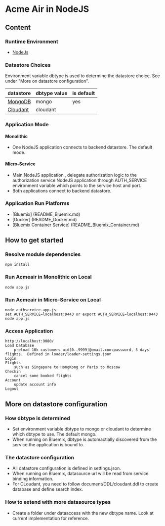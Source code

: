 # Acme Air in NodeJS 

## Content

### Runtime Environment

* [NodeJs](http://nodejs.org/download/)


### Datastore Choices

Environment variable dbtype is used to determine the datastore choice. See under "More on datastore configuration".

datastore | dbtype value | is default 
--- | --- | --- |
[MongoDB](https://www.mongodb.org/downloads) | mongo | yes
[Cloudant](https://cloudant.com) | cloudant | 


### Application Mode

#### Monolithic 

* One NodeJS application connects to backend datastore. The default mode.

#### Micro-Service

* Main NodeJS application , delegate authorization logic to the authorization service NodeJS application through AUTH_SERVICE environment variable which points to the service host and port.
* Both applications connect to backend datastore. 


### Application Run Platforms

* [Bluemix] (README_Bluemix.md)
* [Docker] (README_Docker.md)
* [Bluemix Container Service] (README_Bluemix_Container.md)


## How to get started

### Resolve module dependencies

	npm install


### Run Acmeair in Monolithic on Local

	node app.js
		
		
### Run Acmeair in Micro-Service on Local

	node authservice-app.js
	set AUTH_SERVICE=localhost:9443 or export AUTH_SERVICE=localhost:9443
	node app.js
	
	
### Access Application 

	http://localhost:9080/
	Load Database 
		preload 10k customers uid[0..9999]@email.com:password, 5 days' flights.  Defined in loader/loader-settings.json
	Login
	Flights
		such as Singapore to HongKong or Paris to Moscow 
	Checkin
		cancel some booked flights
	Account
		update account info
	Logout	
	
	
	
## More on datastore configuration

### How dbtype is determined

* Set environment variable dbtype to mongo or cloudant to determine which dbtype to use. The default mongo. 
* When running on Bluemix, dbtype is automactially discovered from the service the application is bound to.

### The datastore configuration

* All datastore configuration is defined in settings.json.
* When running on Bluemix, datasource url will be read from service binding information.
* For CLoudant, you need to follow document/DDL/cloudant.ddl to create database and define search index.

### How to extend with more datasource types

* Create a folder under dataaccess with the new dbtype name. Look at current implementation for reference.


